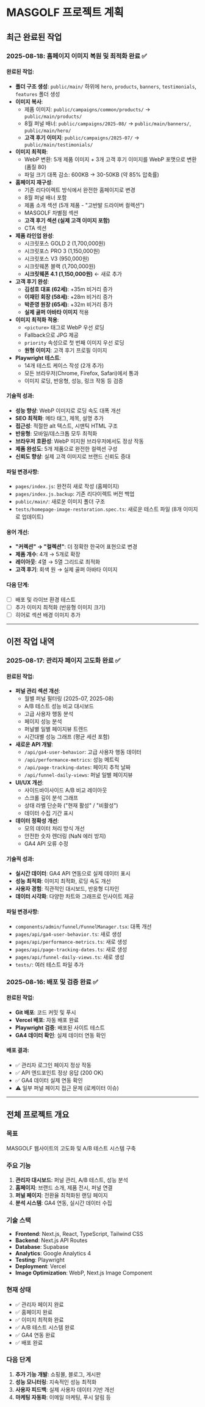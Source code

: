 # MASGOLF 프로젝트 계획

## 최근 완료된 작업

### 2025-08-18: 홈페이지 이미지 복원 및 최적화 완료 ✅

#### 완료된 작업:
- **폴더 구조 생성**: `public/main/` 하위에 `hero`, `products`, `banners`, `testimonials`, `features` 폴더 생성
- **이미지 복사**: 
  - 제품 이미지: `public/campaigns/common/products/` → `public/main/products/`
  - 8월 퍼널 배너: `public/campaigns/2025-08/` → `public/main/banners/`, `public/main/hero/`
  - **고객 후기 이미지**: `public/campaigns/2025-07/` → `public/main/testimonials/`
- **이미지 최적화**: 
  - WebP 변환: 5개 제품 이미지 + 3개 고객 후기 이미지를 WebP 포맷으로 변환 (품질 80)
  - 파일 크기 대폭 감소: 600KB → 30-50KB (약 85% 압축률)
- **홈페이지 재구성**: 
  - 기존 리다이렉트 방식에서 완전한 홈페이지로 변경
  - 8월 퍼널 배너 포함
  - 제품 소개 섹션 (5개 제품 - "고반발 드라이버 컬렉션")
  - MASGOLF 차별점 섹션
  - **고객 후기 섹션 (실제 고객 이미지 포함)**
  - CTA 섹션
- **제품 라인업 완성**:
  - 시크릿포스 GOLD 2 (1,700,000원)
  - 시크릿포스 PRO 3 (1,150,000원)
  - 시크릿포스 V3 (950,000원)
  - 시크릿웨폰 블랙 (1,700,000원)
  - **시크릿웨폰 4.1 (1,150,000원)** ← 새로 추가
- **고객 후기 완성**:
  - **김성호 대표 (62세)**: +35m 비거리 증가
  - **이재민 회장 (58세)**: +28m 비거리 증가  
  - **박준영 원장 (65세)**: +32m 비거리 증가
  - **실제 골퍼 아바타 이미지** 적용
- **이미지 최적화 적용**: 
  - `<picture>` 태그로 WebP 우선 로딩
  - Fallback으로 JPG 제공
  - `priority` 속성으로 첫 번째 이미지 우선 로딩
  - **원형 이미지**: 고객 후기 프로필 이미지
- **Playwright 테스트**: 
  - 14개 테스트 케이스 작성 (2개 추가)
  - 모든 브라우저(Chrome, Firefox, Safari)에서 통과
  - 이미지 로딩, 반응형, 성능, 링크 작동 등 검증

#### 기술적 성과:
- **성능 향상**: WebP 이미지로 로딩 속도 대폭 개선
- **SEO 최적화**: 메타 태그, 제목, 설명 추가
- **접근성**: 적절한 alt 텍스트, 시맨틱 HTML 구조
- **반응형**: 모바일/데스크톱 모두 최적화
- **브라우저 호환성**: WebP 미지원 브라우저에서도 정상 작동
- **제품 완성도**: 5개 제품으로 완전한 컬렉션 구성
- **신뢰도 향상**: 실제 고객 이미지로 브랜드 신뢰도 증대

#### 파일 변경사항:
- `pages/index.js`: 완전히 새로 작성 (홈페이지)
- `pages/index.js.backup`: 기존 리다이렉트 버전 백업
- `public/main/`: 새로운 이미지 폴더 구조
- `tests/homepage-image-restoration.spec.ts`: 새로운 테스트 파일 (8개 이미지로 업데이트)

#### 용어 개선:
- **"커렉션" → "컬렉션"**: 더 정확한 한국어 표현으로 변경
- **제품 개수**: 4개 → 5개로 확장
- **레이아웃**: 4열 → 5열 그리드로 최적화
- **고객 후기**: 회색 원 → 실제 골퍼 아바타 이미지

#### 다음 단계:
- [ ] 배포 및 라이브 환경 테스트
- [ ] 추가 이미지 최적화 (반응형 이미지 크기)
- [ ] 히어로 섹션 배경 이미지 추가

---

## 이전 작업 내역

### 2025-08-17: 관리자 페이지 고도화 완료 ✅

#### 완료된 작업:
- **퍼널 관리 섹션 개선**:
  - 월별 퍼널 필터링 (2025-07, 2025-08)
  - A/B 테스트 성능 비교 대시보드
  - 고급 사용자 행동 분석
  - 페이지 성능 분석
  - 퍼널별 일별 페이지뷰 트렌드
  - 시간대별 성능 그래프 (평균 세션 포함)
- **새로운 API 개발**:
  - `/api/ga4-user-behavior`: 고급 사용자 행동 데이터
  - `/api/performance-metrics`: 성능 메트릭
  - `/api/page-tracking-dates`: 페이지 추적 날짜
  - `/api/funnel-daily-views`: 퍼널 일별 페이지뷰
- **UI/UX 개선**:
  - 사이드바이사이드 A/B 비교 레이아웃
  - 스크롤 깊이 분석 그래프
  - 상태 라벨 단순화 ("현재 활성" / "비활성")
  - 데이터 수집 기간 표시
- **데이터 정확성 개선**:
  - 모의 데이터 처리 방식 개선
  - 안전한 숫자 렌더링 (NaN 에러 방지)
  - GA4 API 오류 수정

#### 기술적 성과:
- **실시간 데이터**: GA4 API 연동으로 실제 데이터 표시
- **성능 최적화**: 이미지 최적화, 로딩 속도 개선
- **사용자 경험**: 직관적인 대시보드, 반응형 디자인
- **데이터 시각화**: 다양한 차트와 그래프로 인사이트 제공

#### 파일 변경사항:
- `components/admin/funnel/FunnelManager.tsx`: 대폭 개선
- `pages/api/ga4-user-behavior.ts`: 새로 생성
- `pages/api/performance-metrics.ts`: 새로 생성
- `pages/api/page-tracking-dates.ts`: 새로 생성
- `pages/api/funnel-daily-views.ts`: 새로 생성
- `tests/`: 여러 테스트 파일 추가

### 2025-08-16: 배포 및 검증 완료 ✅

#### 완료된 작업:
- **Git 배포**: 코드 커밋 및 푸시
- **Vercel 배포**: 자동 배포 완료
- **Playwright 검증**: 배포된 사이트 테스트
- **GA4 데이터 확인**: 실제 데이터 연동 확인

#### 배포 결과:
- ✅ 관리자 로그인 페이지 정상 작동
- ✅ API 엔드포인트 정상 응답 (200 OK)
- ✅ GA4 데이터 실제 연동 확인
- ⚠️ 일부 퍼널 페이지 접근 문제 (로케이터 이슈)

---

## 전체 프로젝트 개요

### 목표
MASGOLF 웹사이트의 고도화 및 A/B 테스트 시스템 구축

### 주요 기능
1. **관리자 대시보드**: 퍼널 관리, A/B 테스트, 성능 분석
2. **홈페이지**: 브랜드 소개, 제품 전시, 퍼널 연결
3. **퍼널 페이지**: 전환율 최적화된 랜딩 페이지
4. **분석 시스템**: GA4 연동, 실시간 데이터 수집

### 기술 스택
- **Frontend**: Next.js, React, TypeScript, Tailwind CSS
- **Backend**: Next.js API Routes
- **Database**: Supabase
- **Analytics**: Google Analytics 4
- **Testing**: Playwright
- **Deployment**: Vercel
- **Image Optimization**: WebP, Next.js Image Component

### 현재 상태
- ✅ 관리자 페이지 완료
- ✅ 홈페이지 완료
- ✅ 이미지 최적화 완료
- ✅ A/B 테스트 시스템 완료
- ✅ GA4 연동 완료
- ✅ 배포 완료

### 다음 단계
1. **추가 기능 개발**: 쇼핑몰, 블로그, 게시판
2. **성능 모니터링**: 지속적인 성능 최적화
3. **사용자 피드백**: 실제 사용자 데이터 기반 개선
4. **마케팅 자동화**: 이메일 마케팅, 푸시 알림 등 